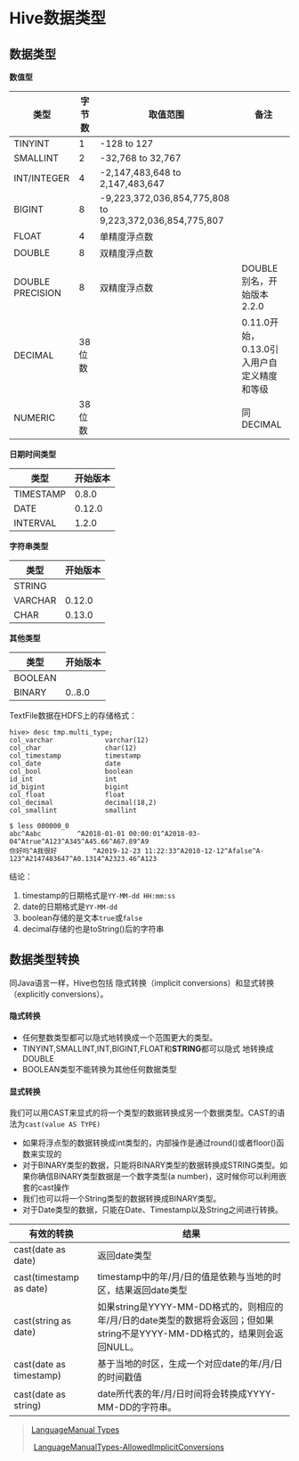 # Hive数据类型

## 数据类型

**数值型**

| 类型             | 字节数 | 取值范围                                                | 备注                                       |
| ---------------- | ------ | ------------------------------------------------------- | ------------------------------------------ |
| TINYINT          | 1      | -128 to 127                                             |                                            |
| SMALLINT         | 2      | -32,768 to 32,767                                       |                                            |
| INT/INTEGER      | 4      | -2,147,483,648 to 2,147,483,647                         |                                            |
| BIGINT           | 8      | -9,223,372,036,854,775,808 to 9,223,372,036,854,775,807 |                                            |
| FLOAT            | 4      | 单精度浮点数                                            |                                            |
| DOUBLE           | 8      | 双精度浮点数                                            |                                            |
| DOUBLE PRECISION | 8      | 双精度浮点数                                            | DOUBLE别名，开始版本2.2.0                  |
| DECIMAL          | 38位数 |                                                         | 0.11.0开始，0.13.0引入用户自定义精度和等级 |
| NUMERIC          | 38位数 |                                                         | 同DECIMAL                                  |

**日期时间类型**

| 类型      | 开始版本 |
| --------- | -------- |
| TIMESTAMP | 0.8.0    |
| DATE      | 0.12.0   |
| INTERVAL  | 1.2.0    |

**字符串类型**

| 类型    | 开始版本 |
| ------- | -------- |
| STRING  |          |
| VARCHAR | 0.12.0   |
| CHAR    | 0.13.0   |

**其他类型**

| 类型    | 开始版本 |
| ------- | -------- |
| BOOLEAN |          |
| BINARY  | 0..8.0   |

TextFile数据在HDFS上的存储格式：

	hive> desc tmp.multi_type;
	col_varchar         	varchar(12)
	col_char            	char(12)
	col_timestamp       	timestamp
	col_date            	date
	col_bool            	boolean
	id_int              	int
	id_bigint           	bigint
	col_float           	float
	col_decimal         	decimal(18,2)
	col_smallint        	smallint
	
	$ less 000000_0
	abc^Aabc         ^A2018-01-01 00:00:01^A2018-03-04^Atrue^A123^A345^A45.66^A67.89^A9
	你好吗^A我很好         ^A2019-12-23 11:22:33^A2010-12-12^Afalse^A-123^A2147483647^A0.1314^A2323.46^A123

结论：

1. timestamp的日期格式是`YY-MM-dd HH:mm:ss`
2. date的日期格式是`YY-MM-dd`
3. boolean存储的是文本`true`或`false`
4. decimal存储的也是toString()后的字符串

## 数据类型转换

同Java语言一样，Hive也包括 隐式转换（implicit conversions）和显式转换（explicitly conversions）。

#### 隐式转换

- 任何整数类型都可以隐式地转换成一个范围更大的类型。
- TINYINT,SMALLINT,INT,BIGINT,FLOAT和**STRING**都可以隐式 地转换成DOUBLE
- BOOLEAN类型不能转换为其他任何数据类型

#### 显式转换

我们可以用CAST来显式的将一个类型的数据转换成另一个数据类型。CAST的语法为`cast(value AS TYPE)`

- 如果将浮点型的数据转换成int类型的，内部操作是通过round()或者floor()函数来实现的
- 对于BINARY类型的数据，只能将BINARY类型的数据转换成STRING类型。如果你确信BINARY类型数据是一个数字类型(a number)，这时候你可以利用嵌套的cast操作
- 我们也可以将一个String类型的数据转换成BINARY类型。
- 对于Date类型的数据，只能在Date、Timestamp以及String之间进行转换。

| 有效的转换              | 结果                                                         |
| ----------------------- | ------------------------------------------------------------ |
| cast(date as date)      | 返回date类型                                                 |
| cast(timestamp as date) | timestamp中的年/月/日的值是依赖与当地的时区，结果返回date类型 |
| cast(string as date)    | 如果string是YYYY-MM-DD格式的，则相应的年/月/日的date类型的数据将会返回；但如果string不是YYYY-MM-DD格式的，结果则会返回NULL。 |
| cast(date as timestamp) | 基于当地的时区，生成一个对应date的年/月/日的时间戳值         |
| cast(date as string)    | date所代表的年/月/日时间将会转换成YYYY-MM-DD的字符串。       |

> [LanguageManual Types](https://cwiki.apache.org/confluence/display/Hive/LanguageManual+Types)
>
>  [LanguageManualTypes-AllowedImplicitConversions](https://cwiki.apache.org/confluence/display/Hive/LanguageManual+Types#LanguageManualTypes-AllowedImplicitConversions)

